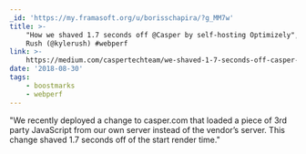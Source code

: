 ```yaml
---
_id: 'https://my.framasoft.org/u/borisschapira/?g_MM7w'
title: >-
    "How we shaved 1.7 seconds off @Casper by self-hosting Optimizely", Kyle
    Rush (@kylerush) #webperf
link: >-
    https://medium.com/caspertechteam/we-shaved-1-7-seconds-off-casper-com-by-self-hosting-optimizely-2704bcbff8ec
date: '2018-08-30'
tags:
    - boostmarks
    - webperf
---
```


<div class="markdown"><p>&quot;We recently deployed a change to casper.com that loaded a piece of 3rd party JavaScript from our own server instead of the vendor’s server. This change shaved 1.7 seconds off of the start render time.&quot;
</p></div>
